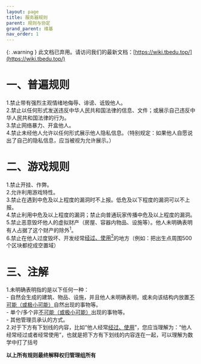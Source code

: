 ```yaml
---
layout: page
title: 服务器规则
parent: 规则与协定
grand_parent: 维基
nav_order: 1
---
```


{: .warning }
此文档已弃用。请访问我们的最新文档：[https://wiki.tbedu.top/](https://wiki.tbedu.top/)

# 一、普遍规则  
1.禁止带有强烈主观情绪地侮辱、诽谤、诋毁他人。  
2.禁止以任何形式发送违反中华人民共和国法律的信息、文件；或展示自己违反中华人民共和国法律的行为。  
3.禁止网络暴力、开盒他人。  
4.禁止未经他人允许以任何形式展示他人隐私信息。（特别规定：如果他人自愿说出了自己的隐私信息，应当被视为允许展示。）  
# 二、游戏规则
1.禁止开挂、作弊。  
2.允许利用游戏特性。  
3.禁止在遇到中危及以上程度的漏洞时不上报。低危及以下程度的漏洞可以不上报。  
4.禁止利用中危及以上程度的漏洞；禁止向普通玩家传播中危及以上程度的漏洞。  
5.禁止恶意毁坏他人的虚拟财产（房屋、容器内物品、设施等）。他人未明确表明有人占据了这个财产的除外<sup>1</sup>。  
6.禁止在他人过度毁坏、开发经常<u>经过、使用<sup>2</sup></u>的地方（例如：把出生点周围500个区块都挖成空置域）  
# 三、注解
1.未明确表明指的是以下任何一种：  
	- 自然会生成的建筑、物品、设施，并且他人未明确表明，或未向该结构内放置<u>不可能（或极小可能）</u>自然出现的事物等。  
	- 单个/多个非<u>不可能（或极小可能）</u>出现的事物等。  
	- 其他管理员承认的方式。  
2.对于下方有下划线的内容，比如“他人经常<u>经过、使用</u>”，您应当理解为：“他人经常经过或者经常使用”，也就是把下方有下划线的内容连在一起，可以理解为数学中打了括号  

**以上所有规则最终解释权归管理组所有**
